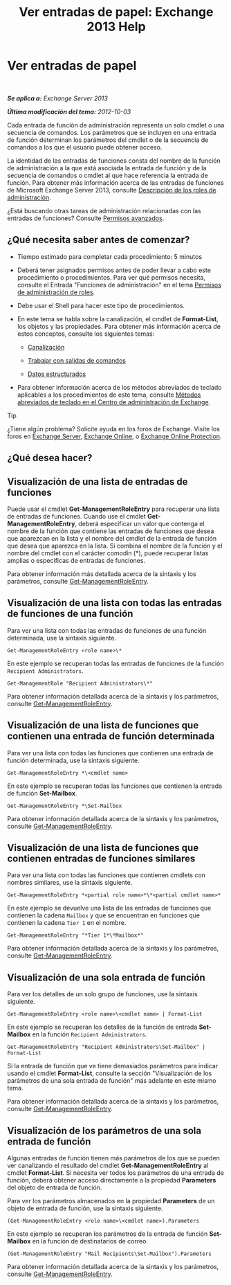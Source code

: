 ﻿---
title: 'Ver entradas de papel: Exchange 2013 Help'
TOCTitle: Ver entradas de papel
ms:assetid: d9bb0d14-db59-456c-8f50-a8d7f7323df9
ms:mtpsurl: https://technet.microsoft.com/es-es/library/Dd351179(v=EXCHG.150)
ms:contentKeyID: 49895951
ms.date: 05/22/2018
mtps_version: v=EXCHG.150
ms.translationtype: MT
---

# Ver entradas de papel

 

_**Se aplica a:** Exchange Server 2013_

_**Última modificación del tema:** 2012-10-03_

Cada entrada de función de administración representa un solo cmdlet o una secuencia de comandos. Los parámetros que se incluyen en una entrada de función determinan los parámetros del cmdlet o de la secuencia de comandos a los que el usuario puede obtener acceso.

La identidad de las entradas de funciones consta del nombre de la función de administración a la que está asociada la entrada de función y de la secuencia de comandos o cmdlet al que hace referencia la entrada de función. Para obtener más información acerca de las entradas de funciones de Microsoft Exchange Server 2013, consulte [Descripción de los roles de administración](understanding-management-roles-exchange-2013-help.md).

¿Está buscando otras tareas de administración relacionadas con las entradas de funciones? Consulte [Permisos avanzados](advanced-permissions-exchange-2013-help.md).

## ¿Qué necesita saber antes de comenzar?

  - Tiempo estimado para completar cada procedimiento: 5 minutos

  - Deberá tener asignados permisos antes de poder llevar a cabo este procedimiento o procedimientos. Para ver qué permisos necesita, consulte el Entrada "Funciones de administración" en el tema [Permisos de administración de roles](role-management-permissions-exchange-2013-help.md).

  - Debe usar el Shell para hacer este tipo de procedimientos.

  - En este tema se habla sobre la canalización, el cmdlet de **Format-List**, los objetos y las propiedades. Para obtener más información acerca de estos conceptos, consulte los siguientes temas:
    
      - [Canalización](https://technet.microsoft.com/es-es/library/aa998260\(v=exchg.150\))
    
      - [Trabajar con salidas de comandos](working-with-command-output-exchange-2013-help.md)
    
      - [Datos estructurados](https://technet.microsoft.com/es-es/library/aa996386\(v=exchg.150\))

  - Para obtener información acerca de los métodos abreviados de teclado aplicables a los procedimientos de este tema, consulte [Métodos abreviados de teclado en el Centro de administración de Exchange](keyboard-shortcuts-in-the-exchange-admin-center-exchange-online-protection-help.md).


> [!TIP]
> ¿Tiene algún problema? Solicite ayuda en los foros de Exchange. Visite los foros en <A href="https://go.microsoft.com/fwlink/p/?linkid=60612">Exchange Server</A>, <A href="https://go.microsoft.com/fwlink/p/?linkid=267542">Exchange Online</A>, o <A href="https://go.microsoft.com/fwlink/p/?linkid=285351">Exchange Online Protection</A>.



## ¿Qué desea hacer?

## Visualización de una lista de entradas de funciones

Puede usar el cmdlet **Get-ManagementRoleEntry** para recuperar una lista de entradas de funciones. Cuando use el cmdlet **Get-ManagementRoleEntry**, deberá especificar un valor que contenga el nombre de la función que contiene las entradas de funciones que desea que aparezcan en la lista y el nombre del cmdlet de la entrada de función que desea que aparezca en la lista. Si combina el nombre de la función y el nombre del cmdlet con el carácter comodín (\*), puede recuperar listas amplias o específicas de entradas de funciones.

Para obtener información más detallada acerca de la sintaxis y los parámetros, consulte [Get-ManagementRoleEntry](https://technet.microsoft.com/es-es/library/dd335210\(v=exchg.150\)).

## Visualización de una lista con todas las entradas de funciones de una función

Para ver una lista con todas las entradas de funciones de una función determinada, use la sintaxis siguiente.

    Get-ManagementRoleEntry <role name>\*

En este ejemplo se recuperan todas las entradas de funciones de la función `Recipient Administrators`.

    Get-ManagementRole "Recipient Administrators\*"

Para obtener información detallada acerca de la sintaxis y los parámetros, consulte [Get-ManagementRoleEntry](https://technet.microsoft.com/es-es/library/dd335210\(v=exchg.150\)).

## Visualización de una lista de funciones que contienen una entrada de función determinada

Para ver una lista con todas las funciones que contienen una entrada de función determinada, use la sintaxis siguiente.

    Get-ManagementRoleEntry *\<cmdlet name>

En este ejemplo se recuperan todas las funciones que contienen la entrada de función **Set-Mailbox**.

    Get-ManagementRoleEntry *\Set-Mailbox

Para obtener información detallada acerca de la sintaxis y los parámetros, consulte [Get-ManagementRoleEntry](https://technet.microsoft.com/es-es/library/dd335210\(v=exchg.150\)).

## Visualización de una lista de funciones que contienen entradas de funciones similares

Para ver una lista con todas las funciones que contienen cmdlets con nombres similares, use la sintaxis siguiente.

    Get-ManagementRoleEntry *<partial role name>*\*<partial cmdlet name>*

En este ejemplo se devuelve una lista de las entradas de funciones que contienen la cadena `Mailbox` y que se encuentran en funciones que contienen la cadena `Tier 1` en el nombre.

    Get-ManagementRoleEntry "*Tier 1*\*Mailbox*"

Para obtener información detallada acerca de la sintaxis y los parámetros, consulte [Get-ManagementRoleEntry](https://technet.microsoft.com/es-es/library/dd335210\(v=exchg.150\)).

## Visualización de una sola entrada de función

Para ver los detalles de un solo grupo de funciones, use la sintaxis siguiente.

    Get-ManagementRoleEntry <role name>\<cmdlet name> | Format-List

En este ejemplo se recuperan los detalles de la función de entrada **Set-Mailbox** en la función `Recipient Administrators`.

    Get-ManagementRoleEntry "Recipient Administrators\Set-Mailbox" | Format-List

Si la entrada de función que ve tiene demasiados parámetros para indicar usando el cmdlet **Format-List**, consulte la sección "Visualización de los parámetros de una sola entrada de función" más adelante en este mismo tema.

Para obtener información detallada acerca de la sintaxis y los parámetros, consulte [Get-ManagementRoleEntry](https://technet.microsoft.com/es-es/library/dd335210\(v=exchg.150\)).

## Visualización de los parámetros de una sola entrada de función

Algunas entradas de función tienen más parámetros de los que se pueden ver canalizando el resultado del cmdlet **Get-ManagementRoleEntry** al cmdlet **Format-List**. Si necesita ver todos los parámetros de una entrada de función, deberá obtener acceso directamente a la propiedad **Parameters** del objeto de entrada de función.

Para ver los parámetros almacenados en la propiedad **Parameters** de un objeto de entrada de función, use la sintaxis siguiente.

    (Get-ManagementRoleEntry <role name>\<cmdlet name>).Parameters

En este ejemplo se recuperan los parámetros de la entrada de función **Set-Mailbox** en la función de destinatarios de correo.

    (Get-ManagementRoleEntry "Mail Recipients\Set-Mailbox").Parameters

Para obtener información detallada acerca de la sintaxis y los parámetros, consulte [Get-ManagementRoleEntry](https://technet.microsoft.com/es-es/library/dd335210\(v=exchg.150\)).

